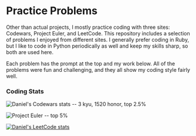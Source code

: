 # Practice Problems

Other than actual projects, I mostly practice coding with three sites: Codewars, Project Euler, and LeetCode.  This repository includes a selection of problems I enjoyed from different sites.  I generally prefer coding in Ruby, but I like to code in Python periodically as well and keep my skills sharp, so both are used here.

Each problem has the prompt at the top and my work below.  All of the problems were fun and challenging, and they all show my coding style fairly well.

### Coding Stats

![Daniel's Codewars stats -- 3 kyu, 1520 honor, top 2.5%](https://github.r2v.ch/codewars?user=dkalla&top_languages=true)

![Project Euler -- top 5%](https://projecteuler.net/profile/dkalla.png)

[![Daniel's LeetCode stats](https://leetcode-stats-six.vercel.app/api?username=dtkalla)](https://github.com/madushadhanushka/github-readme)
